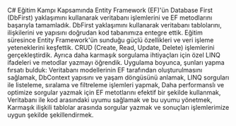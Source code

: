 C# Eğitim Kampı Kapsamında
Entity Framework (EF)'ün Database First (DbFirst) yaklaşımını kullanarak veritabanı işlemlerini ve EF metodlarını başarıyla tamamladık.
DbFirst yaklaşımını kullanarak veritabanı tablolarını, ilişkilerini ve yapısını doğrudan kod tabanımıza entegre ettik.
Eğitim süresince Entity Framework'ün sunduğu güçlü özellikleri ve veri işleme yeteneklerini keşfettik. 
CRUD (Create, Read, Update, Delete) işlemlerini gerçekleştirdik. 
Ayrıca daha karmaşık sorgulama ihtiyaçları için özel LINQ ifadeleri ve metodlar yazmayı öğrendik.
Uygulama boyunca, şunları yapma fırsatı bulduk:
Veritabanı modellerinin EF tarafından oluşturulmasını sağlamak,
DbContext yapısını ve yaşam döngüsünü anlamak,
LINQ sorguları ile listeleme, sıralama ve filtreleme işlemleri yapmak,
Daha performanslı ve optimize sorgular yazmak için EF metotlarını efektif bir şekilde kullanmak,
Veritabanı ile kod arasındaki uyumu sağlamak ve bu uyumu yönetmek,
Karmaşık ilişkili tablolar arasında sorgular yazmak ve sonuçları işlemlerimize uygun şekilde şekillendirmek.

